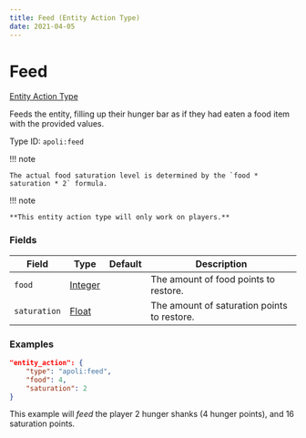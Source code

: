 ```yaml
---
title: Feed (Entity Action Type)
date: 2021-04-05
---
```


# Feed

[Entity Action Type](../entity_action_types.md)

Feeds the entity, filling up their hunger bar as if they had eaten a food item with the provided values.

Type ID: `apoli:feed`

!!! note

    The actual food saturation level is determined by the `food * saturation * 2` formula.

!!! note

    **This entity action type will only work on players.**


### Fields

Field  | Type | Default | Description
-------|------|---------|-------------
`food` | [Integer](../data_types/integer.md) |  | The amount of food points to restore.
`saturation` | [Float](../data_types/float.md) |  | The amount of saturation points to restore.


### Examples

```json
"entity_action": {
    "type": "apoli:feed",
    "food": 4,
    "saturation": 2
}
```

This example will *feed* the player 2 hunger shanks (4 hunger points), and 16 saturation points.
